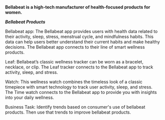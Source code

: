 **Bellabeat is a high-tech manufacturer of health-focused products for women.**

***Bellabeat Products***

Bellabeat app: The Bellabeat app provides users with health data related to their activity, sleep, stress, menstrual cycle, and mindfulness habits. This data can help users better understand their current habits and make healthy decisions. The Bellabeat app connects to their line of smart wellness products.

Leaf: Bellabeat’s classic wellness tracker can be worn as a bracelet, necklace, or clip. The Leaf tracker connects to the Bellabeat app to track activity, sleep, and stress.

Watch: This wellness watch combines the timeless look of a classic timepiece with smart technology to track user activity,  sleep, and stress. The Time watch connects to the Bellabeat app to provide you with insights into your daily wellness.


Business Task: Identify trends based on consumer's use of bellabeat products. Then use that trends to improve bellabeat products.

